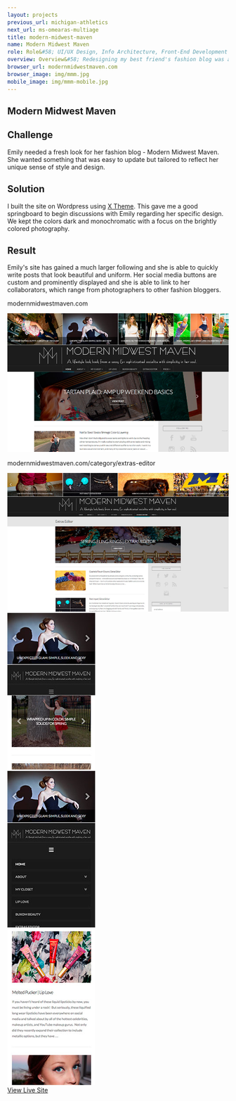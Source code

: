 ```yaml
---
layout: projects
previous_url: michigan-athletics
next_url: ms-omearas-multiage
title: modern-midwest-maven
name: Modern Midwest Maven
role: Role&#58; UI/UX Design, Info Architecture, Front-End Development
overview: Overview&#58; Redesigning my best friend's fashion blog was a new experience with web design. Large photos and many galleries of clothing and accessories allowed me to experiement with new design layouts.
browser_url: modernmidwestmaven.com
browser_image: img/mmm.jpg
mobile_image: img/mmm-mobile.jpg
---
```


<section class="project-page section grid-container">
 <div class="section-header grid-100"><h1>Modern Midwest Maven</h1></div>

 <div class="mmm-project project-data">
  <div class="case-study challenge grid-33 mobile-grid-100 tablet-grid-33 center-align">
      <h2>Challenge</h2>
      <p>Emily needed a fresh look for her fashion blog - Modern Midwest Maven. She wanted something that was easy to update but tailored to reflect her unique sense of style and design.</p>
    </div>
    <div class="case-study solution grid-33 mobile-grid-100 tablet-grid-33 center-align">
      <h2>Solution</h2>
      <p>I built the site on Wordpress using <a href="http://theme.co/x/" target="_blank">X Theme</a>. This gave me a good springboard to begin discussions with Emily regarding her specific design. We kept the colors dark and monochromatic with a focus on the brightly colored photography.</p>
    </div>
    <div class="case-study result grid-33 mobile-grid-100 tablet-grid-33 center-align">
      <h2>Result</h2>
      <p>Emily's site has gained a much larger following and she is able to quickly write posts that look beautiful and uniform. Her social media buttons are custom and prominently displayed and she is able to link to her collaborators, which range from photographers to other fashion bloggers.</p>
    </div>
   <div class="project-example grid-100 center-align">
    <div class="browser browser-window">
      <span class="browser-buttons"></span><span class="browser-buttons"></span ><span class="browser-buttons"></span>
        <div class="browser-top"><p>modernmidwestmaven.com</p></div>
        <div class="window-screen"><img src="/img/mmm-project.jpg"></div>
        </div>
   </div>
  </div>

 <div class="project-example project-data">
   <div class="project-example grid-100 center-align">
    <div class="browser browser-window">
      <span class="browser-buttons"></span><span class="browser-buttons"></span ><span class="browser-buttons"></span>
        <div class="browser-top"><p>modernmidwestmaven.com/category/extras-editor</p></div>
        <div class="window-screen"><img src="/img/mmm-project-2.jpg"></div>
        </div>
   </div>
  </div>

  <div class="center-align mobile-project-example-wrap grid-100 mobile-grid-100 tablet-grid-100">
   <div class="mobile-project-example mobile-grid-33 tablet-grid-33">
     <div class="mobile-project iphone-5s">
            <div class="top-phone"></div>
            <div class="screen"><img src="/img/mmm-mobile-example.jpg"></div>
            <div class="bottom-phone"></div>
   </div>
   </div>
   <div class="mobile-project-example mobile-grid-33 tablet-grid-33">
     <div class="mobile-project iphone-5s">
            <div class="top-phone"></div>
            <div class="screen"><img src="/img/mmm-mobile-menu.jpg"></div>
            <div class="bottom-phone"></div>
          </div>
   </div>
     <div class="mobile-project-example mobile-grid-33 tablet-grid-33">
     <div class="mobile-project iphone-5s">
            <div class="top-phone"></div>
            <div class="screen"><img src="/img/mmm-mobile-example3.jpg"></div>
            <div class="bottom-phone"></div>
          </div>
   </div>
   </div>

 <div class="wrap-button center-align">
     <a class="button live-site" href="http://modernmidwestmaven.com/" target="_blank">View Live Site</a>
</div>
</section>
